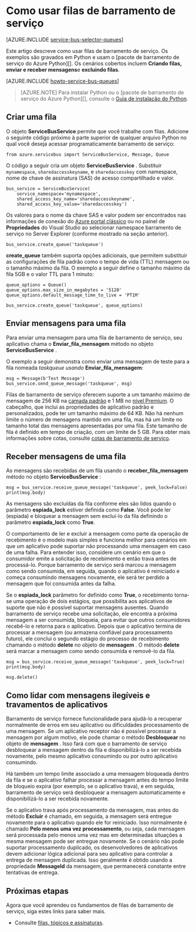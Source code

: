 <properties 
    pageTitle="Como usar filas de barramento de serviço com Python | Microsoft Azure" 
    description="Saiba como usar filas de barramento de serviço do Azure do Python." 
    services="service-bus" 
    documentationCenter="python" 
    authors="sethmanheim" 
    manager="timlt" 
    editor=""/>

<tags 
    ms.service="service-bus" 
    ms.workload="na" 
    ms.tgt_pltfrm="na" 
    ms.devlang="python" 
    ms.topic="article" 
    ms.date="09/21/2016" 
    ms.author="sethm;lmazuel"/>


# <a name="how-to-use-service-bus-queues"></a>Como usar filas de barramento de serviço

[AZURE.INCLUDE [service-bus-selector-queues](../../includes/service-bus-selector-queues.md)]

Este artigo descreve como usar filas de barramento de serviço. Os exemplos são gravados em Python e usam o [pacote de barramento de serviço do Azure Python][]. Os cenários cobertos incluem **Criando filas, enviar e receber mensagens**e **excluindo filas**.

[AZURE.INCLUDE [howto-service-bus-queues](../../includes/howto-service-bus-queues.md)]

> [AZURE.NOTE] Para instalar Python ou o [pacote de barramento de serviço do Azure Python][], consulte o [Guia de instalação do Python](../python-how-to-install.md).

## <a name="create-a-queue"></a>Criar uma fila

O objeto **ServiceBusService** permite que você trabalhe com filas. Adicione o seguinte código próximo à parte superior de qualquer arquivo Python no qual você deseja acessar programaticamente barramento de serviço:

```
from azure.servicebus import ServiceBusService, Message, Queue
```

O código a seguir cria um objeto **ServiceBusService** . Substituir `mynamespace`, `sharedaccesskeyname`, e `sharedaccesskey` com namespace, nome de chave de assinatura (SAS) de acesso compartilhado e valor.

```
bus_service = ServiceBusService(
    service_namespace='mynamespace',
    shared_access_key_name='sharedaccesskeyname',
    shared_access_key_value='sharedaccesskey')
```

Os valores para o nome da chave SAS e valor podem ser encontrados nas informações de conexão do [Azure portal clássico][] ou no painel de **Propriedades** do Visual Studio ao selecionar namespace barramento de serviço no Server Explorer (conforme mostrado na seção anterior).

```
bus_service.create_queue('taskqueue')
```

**create_queue** também suporta opções adicionais, que permitem substituir as configurações de fila padrão como o tempo de vida (TTL) mensagem ou o tamanho máximo da fila. O exemplo a seguir define o tamanho máximo da fila 5GB e o valor TTL para 1 minuto:

```
queue_options = Queue()
queue_options.max_size_in_megabytes = '5120'
queue_options.default_message_time_to_live = 'PT1M'

bus_service.create_queue('taskqueue', queue_options)
```

## <a name="send-messages-to-a-queue"></a>Enviar mensagens para uma fila

Para enviar uma mensagem para uma fila de barramento de serviço, seu aplicativo chama o **Enviar\_fila\_mensagem** método no objeto **ServiceBusService** .

O exemplo a seguir demonstra como enviar uma mensagem de teste para a fila nomeada *taskqueue usando* **Enviar\_fila\_mensagem**:

```
msg = Message(b'Test Message')
bus_service.send_queue_message('taskqueue', msg)
```

Filas de barramento de serviço oferecem suporte a um tamanho máximo de mensagem de 256 KB na [camada padrão](service-bus-premium-messaging.md) e 1 MB no [nível Premium](service-bus-premium-messaging.md). O cabeçalho, que inclui as propriedades de aplicativo padrão e personalizados, pode ter um tamanho máximo de 64 KB. Não há nenhum limite o número de mensagens mantido em uma fila, mas há um limite no tamanho total das mensagens apresentadas por uma fila. Este tamanho de fila é definido em tempo de criação, com um limite de 5 GB. Para obter mais informações sobre cotas, consulte [cotas de barramento de serviço][].

## <a name="receive-messages-from-a-queue"></a>Receber mensagens de uma fila

As mensagens são recebidas de um fila usando o **receber\_fila\_mensagem** método no objeto **ServiceBusService** :

```
msg = bus_service.receive_queue_message('taskqueue', peek_lock=False)
print(msg.body)
```

As mensagens são excluídas da fila conforme eles são lidos quando o parâmetro **espiada\_lock** estiver definida como **False**. Você pode ler (espiada) e bloquear a mensagem sem excluí-lo da fila definindo o parâmetro **espiada\_lock** como **True**.

O comportamento de ler e excluir a mensagem como parte da operação de recebimento é o modelo mais simples e funciona melhor para cenários em que um aplicativo pode suportar não processando uma mensagem em caso de uma falha. Para entender isso, considere um cenário em que o consumidor emite a solicitação de recebimento e então trava antes de processá-lo. Porque barramento de serviço será marcou a mensagem como sendo consumida, em seguida, quando o aplicativo é reiniciado e começa consumindo mensagens novamente, ele será ter perdido a mensagem que foi consumida antes da falha.

Se o **espiada\_lock** parâmetro for definido como **True**, o recebimento torna-se uma operação de dois estágios, que possibilita aos aplicativos de suporte que não é possível suportar mensagens ausentes. Quando barramento de serviço recebe uma solicitação, ele encontra a próxima mensagem a ser consumida, bloqueia, para evitar que outros consumidores recebê-lo e retorna para o aplicativo. Depois que o aplicativo termina de processar a mensagem (ou armazena confiável para processamento futuro), ele conclui o segundo estágio do processo de recebimento chamando o método **delete** no objeto de **mensagem** . O método **delete** será marcar a mensagem como sendo consumida e removê-lo da fila.

```
msg = bus_service.receive_queue_message('taskqueue', peek_lock=True)
print(msg.body)

msg.delete()
```

## <a name="how-to-handle-application-crashes-and-unreadable-messages"></a>Como lidar com mensagens ilegíveis e travamentos de aplicativos

Barramento de serviço fornece funcionalidade para ajudá-lo a recuperar normalmente de erros em seu aplicativo ou dificuldades processamento de uma mensagem. Se um aplicativo receptor não é possível processar a mensagem por algum motivo, ele pode chamar o método **Desbloquear** no objeto de **mensagem** . Isso fará com que o barramento de serviço desbloquear a mensagem dentro da fila e disponibilizá-lo a ser recebida novamente, pelo mesmo aplicativo consumindo ou por outro aplicativo consumindo.

Há também um tempo limite associado a uma mensagem bloqueada dentro da fila e se o aplicativo falhar processar a mensagem antes do tempo limite de bloqueio expira (por exemplo, se o aplicativo trava), e em seguida, barramento de serviço será desbloquear a mensagem automaticamente e disponibilizá-lo a ser recebida novamente.

Se o aplicativo trava após processamento da mensagem, mas antes do método **Excluir** é chamado, em seguida, a mensagem será entregue novamente para o aplicativo quando ele for reiniciado. Isso normalmente é chamado **Pelo menos uma vez processamento**, ou seja, cada mensagem será processada pelo menos uma vez mas em determinadas situações a mesma mensagem pode ser entregue novamente. Se o cenário não pode suportar processamento duplicado, os desenvolvedores de aplicativos devem adicionar lógica adicional para seu aplicativo para controlar a entrega de mensagem duplicada. Isso geralmente é obtido usando a propriedade **MessageId** da mensagem, que permanecerá constante entre tentativas de entrega.

## <a name="next-steps"></a>Próximas etapas

Agora que você aprendeu os fundamentos de filas de barramento de serviço, siga estes links para saber mais.

-   Consulte [filas, tópicos e assinaturas][].

[Azure portal clássico]: https://manage.windowsazure.com
[Pacote de barramento de serviço do Python Azure]: https://pypi.python.org/pypi/azure-servicebus  
[Filas, tópicos e assinaturas]: service-bus-queues-topics-subscriptions.md
[Cotas de barramento de serviço]: service-bus-quotas.md
 
